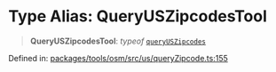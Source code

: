 # Type Alias: QueryUSZipcodesTool

> **QueryUSZipcodesTool**: *typeof* [`queryUSZipcodes`](../variables/queryUSZipcodes.md)

Defined in: [packages/tools/osm/src/us/queryZipcode.ts:155](https://github.com/GeoDaCenter/openassistant/blob/0a6a7e7306d75a25dc968b3117f04cb7bd613bec/packages/tools/osm/src/us/queryZipcode.ts#L155)
